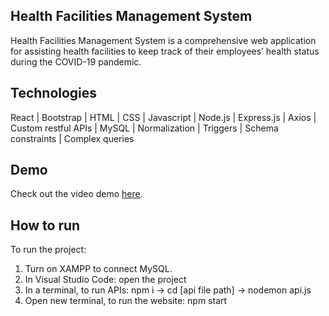 ## Health Facilities Management System
Health Facilities Management System is a comprehensive web application for assisting health facilities to keep track of their employees’ health status during the COVID-19 pandemic.

## Technologies
React | Bootstrap | HTML | CSS | Javascript | Node.js | Express.js | Axios | Custom restful APIs | MySQL | Normalization | Triggers | Schema constraints | Complex queries

## Demo
Check out the video demo [here](https://www.loom.com/share/672a8810aa1d42148afb75e602bf71f4?fbclid=IwAR0ZZw0gztXDjMCWZZhY_XHVyu9WyENWjJNhdbuTNGTN0axKDiBEE1MHnkU).

## How to run
To run the project:

1. Turn on XAMPP to connect MySQL.
2. In Visual Studio Code: open the project 
3. In a terminal, to run APIs: npm i -> cd [api file path] -> nodemon api.js
4. Open new terminal, to run the website: npm start



   
